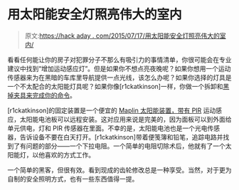 # 用太阳能安全灯照亮伟大的室内

> 原文:[https://hack aday . com/2015/07/17/用太阳能安全灯照亮伟大的室内/](https://hackaday.com/2015/07/17/lighting-the-great-indoors-with-a-solar-security-light/)

看看任何能让你的房子对犯罪分子不那么有吸引力的事情清单，你很可能会在专业建议中找到“增加运动感应灯”。但是如果你不想点亮夜晚呢？如果你想用一个运动传感器来为在黑暗的车库里导航提供一点光线，该怎么办呢？如果你选择的灯具是一个不太配合的太阳能灯具呢？如果你像[r1ckatkinson]一样，你做一个拆卸和[黑掉夹具来完成你的命令](http://theperfectbeast.blogspot.co.uk/2015/07/hacking-solar-security-light.html)。

[r1ckatkinson]的固定装置是一个便宜的 [Maplin 太阳能装置，带有 PIR](http://www.maplin.co.uk/p/solar-led-pir-light-n90nc) 运动感应，太阳能电池板可以远程安装。这对应用来说是完美的，因为面板可以到外面给单元供电，灯和 PIR 传感器在里面。不幸的是，太阳能电池也是一个光电传感器，告诉设备不要在白天打开。[r1ckatkinson]带着便笺簿和铅笔，追踪电路并找到了有问题的部分——一个下拉电阻。一个简单的电阻切除术后，他就有了一个太阳能灯，以他喜欢的方式工作。

一个简单的黑客，但很有效。看到现成的齿轮修改总是一种享受。当然，对于更为自制的安全照明方式，也有一些东西值得一提。